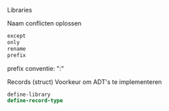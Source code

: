 Libraries

Naam conflicten oplossen
```scheme
except
only
rename
prefix
```

prefix conventie: "<naam>:"

Records (struct)
Voorkeur om ADT's te implementeren

```scheme
define-library
define-record-type
```
